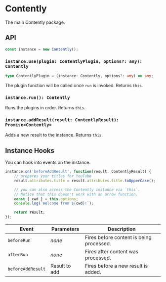# Contently

The main Contently package.

## API

```ts
const instance = new Contently();
```

### `instance.use(plugin: ContentlyPlugin, options?: any): Contently`

```ts
type ContentlyPlugin = (instance: Contently, options?: any) => any;
```

The plugin function will be called once `run` is invoked. Returns `this`.

### `instance.run(): Contently`

Runs the plugins in order. Returns `this`.

### `instance.addResult(result: ContentlyResult): Promise<Contently>`

Adds a new result to the instance. Returns `this`.

## Instance Hooks

You can hook into events on the instance.

```ts
instance.on('beforeAddResult', function(result: ContentlyResult) {
	// prepares your titles for YouTube
	result.attributes.title = result.attributes.title.toUpperCase();

	// you can also access the Contently instance via `this`.
	// Notice that this doesn't work with an arrow function.
	const { cwd } = this.options;
	console.log(`Welcome from ${cwd}!`);

	return result;
});
```

| Event             | Parameters    | Description                              |
| ----------------- | ------------- | ---------------------------------------- |
| `beforeRun`       | _none_        | Fires before content is being processed. |
| `afterRun`        | _none_        | Fires after content was processed.       |
| `beforeAddResult` | Result to add | Fires before a new result is added.      |
